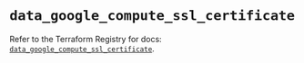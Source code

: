 # `data_google_compute_ssl_certificate`

Refer to the Terraform Registry for docs: [`data_google_compute_ssl_certificate`](https://registry.terraform.io/providers/hashicorp/google-beta/5.37.0/docs/data-sources/google_compute_ssl_certificate).
